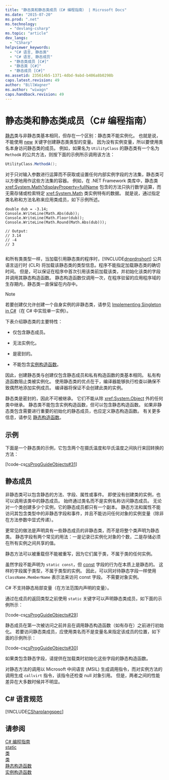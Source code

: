 ```yaml
---
title: "静态类和静态类成员（C# 编程指南） | Microsoft Docs"
ms.date: "2015-07-20"
ms.prod: ".net"
ms.technology: 
  - "devlang-csharp"
ms.topic: "article"
dev_langs: 
  - "CSharp"
helpviewer_keywords: 
  - "C# 语言, 静态类"
  - "C# 语言, 静态成员"
  - "静态类成员 [C#]"
  - "静态类 [C#]"
  - "静态成员 [C#]"
ms.assetid: 235614b5-1371-4dbd-9abd-b406a8b0298b
caps.latest.revision: 49
author: "BillWagner"
ms.author: "wiwagn"
caps.handback.revision: 49
---
```

# 静态类和静态类成员（C# 编程指南）
[静态](../../../csharp/language-reference/keywords/static.md)类与非静态类基本相同，但存在一个区别：静态类不能实例化。  也就是说，不能使用 [new](../../../csharp/language-reference/keywords/new.md) 关键字创建静态类类型的变量。  因为没有实例变量，所以要使用类名本身访问静态类的成员。  例如，如果名为 `UtilityClass` 的静态类有一个名为 `MethodA` 的公共方法，则按下面的示例所示调用该方法：  
  
```c#  
UtilityClass.MethodA();  
```  
  
 对于只对输入参数进行运算而不获取或设置任何内部实例字段的方法集，静态类可以方便地用作这些方法集的容器。  例如，在 .NET Framework 类库中，静态类 <xref:System.Math?displayProperty=fullName> 包含的方法只执行数学运算，而无需存储或检索特定 <xref:System.Math> 类实例特有的数据。  就是说，通过指定类名称和方法名称来应用类成员，如下示例所述。  
  
```  
double dub = -3.14;  
Console.WriteLine(Math.Abs(dub));  
Console.WriteLine(Math.Floor(dub));  
Console.WriteLine(Math.Round(Math.Abs(dub)));  
  
// Output:  
// 3.14  
// -4  
// 3  
  
```  
  
 和所有类类型一样，当加载引用静态类的程序时，[!INCLUDE[dnprdnshort](../../../csharp/getting-started/includes/dnprdnshort-md.md)] 公共语言运行时 \(CLR\) 将加载该静态类的类型信息。程序不能指定加载静态类的确切时间。  但是，可以保证在程序中首次引用该类前加载该类，并初始化该类的字段并调用其静态构造函数。  静态构造函数仅调用一次，在程序驻留的应用程序域的生存期内，静态类一直保留在内存中。  
  
> [!NOTE]
>  若要创建仅允许创建一个自身实例的非静态类，请参见 [Implementing Singleton in C\#](http://go.microsoft.com/fwlink/?LinkID=100567)（在 C\# 中实现单一实例）。  
  
 下表介绍静态类的主要特性：  
  
-   仅包含静态成员。  
  
-   无法实例化。  
  
-   是密封的。  
  
-   不能包含[实例构造函数](../../../csharp/programming-guide/classes-and-structs/instance-constructors.md)。  
  
 因此，创建静态类与创建仅包含静态成员和私有构造函数的类基本相同。  私有构造函数阻止类被实例化。  使用静态类的优点在于，编译器能够执行检查以确保不致偶然地添加实例成员。  编译器将保证不会创建此类的实例。  
  
 静态类是密封的，因此不可被继承。  它们不能从除 <xref:System.Object> 外的任何类中继承。  静态类不能包含实例构造函数，但可以包含静态构造函数。  如果非静态类包含需要进行重要的初始化的静态成员，也应定义静态构造函数。  有关更多信息，请参见 [静态构造函数](../../../csharp/programming-guide/classes-and-structs/static-constructors.md)。  
  
## 示例  
 下面是一个静态类的示例，它包含两个在摄氏温度和华氏温度之间执行来回转换的方法：  
  
 [!code-cs[csProgGuideObjects#31](../../../csharp/programming-guide/classes-and-structs/codesnippet/CSharp/static-classes-and-static-class-members_1.cs)]  
  
## 静态成员  
 非静态类可以包含静态的方法、字段、属性或事件。  即使没有创建类的实例，也可以调用该类中的静态成员。  始终通过类名而不是实例名称访问静态成员。  无论对一个类创建多少个实例，它的静态成员都只有一个副本。  静态方法和属性不能访问其包含类型中的非静态字段和事件，并且不能访问任何对象的实例变量（除非在方法参数中显式传递）。  
  
 更常见的做法是声明具有一些静态成员的非静态类，而不是将整个类声明为静态类。  静态字段有两个常见的用法：一是记录已实例化对象的个数，二是存储必须在所有实例之间共享的值。  
  
 静态方法可以被重载但不能被重写，因为它们属于类，不属于类的任何实例。  
  
 虽然字段不能声明为 `static const`，但 [const](../../../csharp/language-reference/keywords/const.md) 字段的行为在本质上是静态的。  这样的字段属于类型，不属于类型的实例。  因此，可以同对待静态字段一样使用 `ClassName.MemberName` 表示法来访问 const 字段。  不需要对象实例。  
  
 C\# 不支持静态局部变量（在方法范围内声明的变量）。  
  
 通过在成员的返回类型之前使用 `static` 关键字可以声明静态类成员，如下面的示例所示：  
  
 [!code-cs[csProgGuideObjects#29](../../../csharp/programming-guide/classes-and-structs/codesnippet/CSharp/static-classes-and-static-class-members_2.cs)]  
  
 静态成员在第一次被访问之前并且在调用静态构造函数（如有存在）之前进行初始化。  若要访问静态类成员，应使用类名而不是变量名来指定该成员的位置，如下面的示例所示：  
  
 [!code-cs[csProgGuideObjects#30](../../../csharp/programming-guide/classes-and-structs/codesnippet/CSharp/static-classes-and-static-class-members_3.cs)]  
  
 如果类包含静态字段，请提供在加载类时初始化这些字段的静态构造函数。  
  
 对静态方法的调用以 Microsoft 中间语言 \(MSIL\) 生成调用指令，而对实例方法的调用生成 `callvirt` 指令，该指令还检查 null 对象引用。  但是，两者之间的性能差异在大多数时候并不明显。  
  
## C\# 语言规范  
 [!INCLUDE[CSharplangspec](../../../csharp/language-reference/keywords/includes/csharplangspec-md.md)]  
  
## 请参阅  
 [C\# 编程指南](../../../csharp/programming-guide/index.md)   
 [static](../../../csharp/language-reference/keywords/static.md)   
 [类](../../../csharp/programming-guide/classes-and-structs/classes.md)   
 [类](../../../csharp/language-reference/keywords/class.md)   
 [静态构造函数](../../../csharp/programming-guide/classes-and-structs/static-constructors.md)   
 [实例构造函数](../../../csharp/programming-guide/classes-and-structs/instance-constructors.md)